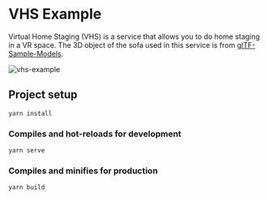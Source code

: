 # VHS Example

Virtual Home Staging (VHS) is a service that allows you to do home staging in a VR space.
The 3D object of the sofa used in this service is from [glTF-Sample-Models](https://github.com/KhronosGroup/glTF-Sample-Models).

![vhs-example](https://user-images.githubusercontent.com/43493096/132613545-b47525fd-1e00-429b-9827-27c5c4add3f3.gif)

## Project setup
```
yarn install
```

### Compiles and hot-reloads for development
```
yarn serve
```

### Compiles and minifies for production
```
yarn build
```
